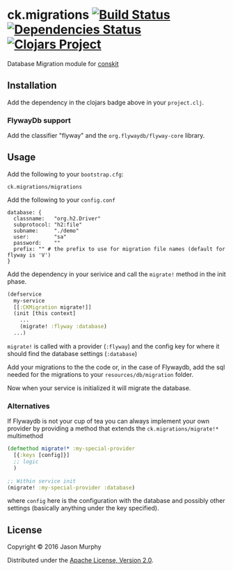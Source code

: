 # ck.migrations [![Build Status](https://travis-ci.org/conskit/ck.migrations.svg?branch=master)](https://travis-ci.org/conskit/ck.migrations) [![Dependencies Status](https://jarkeeper.com/conskit/ck.migrations/status.svg)](https://jarkeeper.com/conskit/ck.migrations) [![Clojars Project](https://img.shields.io/clojars/v/ck.migrations.svg)](https://clojars.org/ck.migrations)

Database Migration module for [conskit](https://github.com/conskit/conskit)

## Installation
Add the dependency in the clojars badge above in your `project.clj`.

### FlywayDb support
Add the classifier "flyway" and the `org.flywaydb/flyway-core` library.

## Usage

Add the following to your `bootstrap.cfg`:

```
ck.migrations/migrations
```

Add the following to your `config.conf`

```properties
database: {
  classname:   "org.h2.Driver"
  subprotocol: "h2:file"
  subname:     "./demo"
  user:        "sa"
  password:    ""
  prefix: "" # the prefix to use for migration file names (default for flyway is 'V')
}
```

Add the dependency in your serivice and call the `migrate!` method in the init phase.

```clojure
(defservice
  my-service
  [[:CKMigration migrate!]]
  (init [this context]
    ...
    (migrate! :flyway :database)
  ...)
```

`migrate!` is called with a provider (`:flyway`) and the config key for where it should find the database settings (`:database`)

Add your migrations to the the code or, in the case of Flywaydb, add the sql needed for the migrations to your `resources/db/migration` folder.

Now when your service is initialized it will migrate the database.

### Alternatives
If Flywaydb is not your cup of tea you can always implement your own provider by providing a method that extends the `ck.migrations/migrate!*` multimethod

```clojure
(defmethod migrate!* :my-special-provider
  [{:keys [config]}]
  ;; logic
  )
  
;; Within service init
(migrate! :my-special-provider :database)
```

where `config` here is the configuration with the database and possibly other settings (basically anything under the key specified).

## License

Copyright © 2016 Jason Murphy

Distributed under the [Apache License, Version 2.0](http://www.apache.org/licenses/LICENSE-2.0.html).
